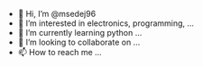 - 👋 Hi, I’m @msedej96
- 👀 I’m interested in electronics, programming, ...
- 🌱 I’m currently learning python ...
- 💞️ I’m looking to collaborate on ...
- 📫 How to reach me ...

<!---
msedej96/msedej96 is a ✨ special ✨ repository because its `README.md` (this file) appears on your GitHub profile.
You can click the Preview link to take a look at your changes.
--->
